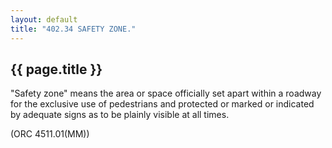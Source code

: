 ```yaml
---
layout: default 
title: "402.34 SAFETY ZONE."
---
```


{{ page.title }}
----------------

"Safety zone" means the area or space officially set apart within a
roadway for the exclusive use of pedestrians and protected or marked or
indicated by adequate signs as to be plainly visible at all times.

(ORC 4511.01(MM))
